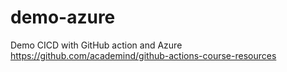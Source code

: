 # demo-azure
Demo CICD with GitHub action and Azure
https://github.com/academind/github-actions-course-resources
